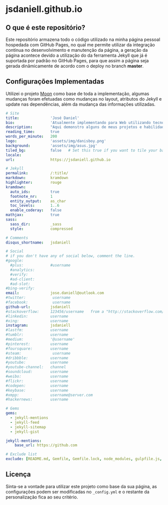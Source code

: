 # jsdaniell.github.io

## O que é este repositório?

Este repositório armazena todo o código utilizado na minha página pessoal hospedada com GitHub Pages, no qual me permite utilizar da integração contínua no desenvolvimento e manutenção da página, a geração da página acontece devido a utilização do da ferramenta Jekyll que já é suportada por padrão no GitHub Pages, para que assim a página seja gerada dinâmicamente de acordo com o deploy no branch **master**.

## Configurações Implementadas

Utilizei o projeto [Moon](https://github.com/TaylanTatli/Moon) como base de toda a implementação, algumas mudanças foram efetuadas como mudanças no layout, atributos do Jekyll e update nas dependências, além da mudança das informações utilizadas.

```yml
# Site
title:              'José Daniel'
bio:                'Atualmente implementando para Web utilizando tecnologias JavaScript como Node.js, Express.js, React, persistência de dados com MongoDb, SQL, ferramentas como Pug (Jade), EJS, Jekyll com integração contínua com GitHub, desenvolvimento mobile com Flutter, Dart e React-Native. <br><br> Carrego comigo o cerne do aprendizado constante! Quando não se está aprendendo se está sendo desafiado e vice e versa!'
description:        "Aqui demonstro alguns de meus projetos e habilidades desenvolvidas ao longo da minha jornada como programador!"
reading_time:       true
words_per_minute:   200
logo:               'assets/img/danisboy.png'
background:         'assets/img/asus.jpg'
tiled_bg:           false   # Set this true if you want to tile your background image, otherwise it will be covered
locale:             
url:                https://jsdaniell.github.io

# Jekyll
permalink:          /:title/
markdown:           kramdown
highlighter:        rouge
kramdown:
  auto_ids:         true
  footnote_nr:      1
  entity_output:    as_char
  toc_levels:       1..6
  enable_coderay:   false
mathjax:            true
sass:
  sass_dir:         _sass
  style:            compressed

# Comments
disqus_shortname:   jsdaniell

# Social
# if you don't have any of social below, comment the line.
#google:
  #plus:            #username
  #analytics:
  #verify:
  #ad-client:
  #ad-slot:
#bing-verify:
email:              jose.daniell@outlook.com
#twitter:            username
#facebook:           username
github-url:         jsdaniell
#stackoverflow:     123456/username   from a "http://stackoverflow.com/users/123456/username" link
#linkedin:          username
#xing:              username
instagram:          jsdaniell
#lastfm:            username
#tumblr:            username
#medium:            '@username'
#pinterest:         username
#foursquare:        username
#steam:              username
#dribbble:          username
#youtube:           username
#youtube-channel:   channel
#soundcloud:        username
#weibo:             username
#flickr:            username
#codepen:           username
#keybase:           username
#xmpp:              username@server.com
#hackernews:        username

# Gems
gems:
  - jekyll-mentions
  - jekyll-feed
  - jekyll-sitemap
  - jekyll-gist

jekyll-mentions:
    base_url: https://github.com

# Exclude list
exclude: [README.md, Gemfile, Gemfile.lock, node_modules, gulpfile.js, package.json, _site, src, vendor, CNAME, LICENSE, Rakefile]
```

## Licença

Sinta-se a vontade para utilizar este projeto como base da sua página, as configurações podem ser modificadas no `_config.yml` e o restante da personalização fica ao seu critério.